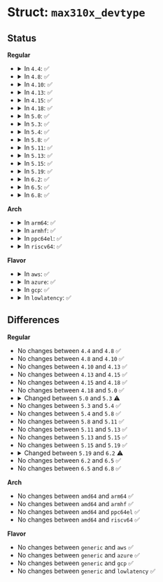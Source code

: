 # Struct: <code>max310x_devtype</code>

## Status
<b>Regular</b>
<ul>
<li>
<details>
<summary>In <code>4.4</code>: ✅</summary>

```c
struct max310x_devtype {
    char name[9];
    int nr;
    int (*detect)(struct device *);
    void (*power)(struct uart_port *, int);
};
```
</details>
</li>
<li>
<details>
<summary>In <code>4.8</code>: ✅</summary>

```c
struct max310x_devtype {
    char name[9];
    int nr;
    int (*detect)(struct device *);
    void (*power)(struct uart_port *, int);
};
```
</details>
</li>
<li>
<details>
<summary>In <code>4.10</code>: ✅</summary>

```c
struct max310x_devtype {
    char name[9];
    int nr;
    int (*detect)(struct device *);
    void (*power)(struct uart_port *, int);
};
```
</details>
</li>
<li>
<details>
<summary>In <code>4.13</code>: ✅</summary>

```c
struct max310x_devtype {
    char name[9];
    int nr;
    int (*detect)(struct device *);
    void (*power)(struct uart_port *, int);
};
```
</details>
</li>
<li>
<details>
<summary>In <code>4.15</code>: ✅</summary>

```c
struct max310x_devtype {
    char name[9];
    int nr;
    int (*detect)(struct device *);
    void (*power)(struct uart_port *, int);
};
```
</details>
</li>
<li>
<details>
<summary>In <code>4.18</code>: ✅</summary>

```c
struct max310x_devtype {
    char name[9];
    int nr;
    int (*detect)(struct device *);
    void (*power)(struct uart_port *, int);
};
```
</details>
</li>
<li>
<details>
<summary>In <code>5.0</code>: ✅</summary>

```c
struct max310x_devtype {
    char name[9];
    int nr;
    int (*detect)(struct device *);
    void (*power)(struct uart_port *, int);
};
```
</details>
</li>
<li>
<details>
<summary>In <code>5.3</code>: ✅</summary>

```c
struct max310x_devtype {
    char name[9];
    int nr;
    u8 mode1;
    int (*detect)(struct device *);
    void (*power)(struct uart_port *, int);
};
```
</details>
</li>
<li>
<details>
<summary>In <code>5.4</code>: ✅</summary>

```c
struct max310x_devtype {
    char name[9];
    int nr;
    u8 mode1;
    int (*detect)(struct device *);
    void (*power)(struct uart_port *, int);
};
```
</details>
</li>
<li>
<details>
<summary>In <code>5.8</code>: ✅</summary>

```c
struct max310x_devtype {
    char name[9];
    int nr;
    u8 mode1;
    int (*detect)(struct device *);
    void (*power)(struct uart_port *, int);
};
```
</details>
</li>
<li>
<details>
<summary>In <code>5.11</code>: ✅</summary>

```c
struct max310x_devtype {
    char name[9];
    int nr;
    u8 mode1;
    int (*detect)(struct device *);
    void (*power)(struct uart_port *, int);
};
```
</details>
</li>
<li>
<details>
<summary>In <code>5.13</code>: ✅</summary>

```c
struct max310x_devtype {
    char name[9];
    int nr;
    u8 mode1;
    int (*detect)(struct device *);
    void (*power)(struct uart_port *, int);
};
```
</details>
</li>
<li>
<details>
<summary>In <code>5.15</code>: ✅</summary>

```c
struct max310x_devtype {
    char name[9];
    int nr;
    u8 mode1;
    int (*detect)(struct device *);
    void (*power)(struct uart_port *, int);
};
```
</details>
</li>
<li>
<details>
<summary>In <code>5.19</code>: ✅</summary>

```c
struct max310x_devtype {
    char name[9];
    int nr;
    u8 mode1;
    int (*detect)(struct device *);
    void (*power)(struct uart_port *, int);
};
```
</details>
</li>
<li>
<details>
<summary>In <code>6.2</code>: ✅</summary>

```c
struct max310x_devtype {
    struct (anon) slave_addr;
    char name[9];
    int nr;
    u8 mode1;
    int (*detect)(struct device *);
    void (*power)(struct uart_port *, int);
};
```
</details>
</li>
<li>
<details>
<summary>In <code>6.5</code>: ✅</summary>

```c
struct max310x_devtype {
    struct (anon) slave_addr;
    char name[9];
    int nr;
    u8 mode1;
    int (*detect)(struct device *);
    void (*power)(struct uart_port *, int);
};
```
</details>
</li>
<li>
<details>
<summary>In <code>6.8</code>: ✅</summary>

```c
struct max310x_devtype {
    struct (anon) slave_addr;
    char name[9];
    int nr;
    u8 mode1;
    int (*detect)(struct device *);
    void (*power)(struct uart_port *, int);
};
```
</details>
</li>
</ul>
<b>Arch</b>
<ul>
<li>
<details>
<summary>In <code>arm64</code>: ✅</summary>

```c
struct max310x_devtype {
    char name[9];
    int nr;
    u8 mode1;
    int (*detect)(struct device *);
    void (*power)(struct uart_port *, int);
};
```
</details>
</li>
<li>
<details>
<summary>In <code>armhf</code>: ✅</summary>

```c
struct max310x_devtype {
    char name[9];
    int nr;
    u8 mode1;
    int (*detect)(struct device *);
    void (*power)(struct uart_port *, int);
};
```
</details>
</li>
<li>
<details>
<summary>In <code>ppc64el</code>: ✅</summary>

```c
struct max310x_devtype {
    char name[9];
    int nr;
    u8 mode1;
    int (*detect)(struct device *);
    void (*power)(struct uart_port *, int);
};
```
</details>
</li>
<li>
<details>
<summary>In <code>riscv64</code>: ✅</summary>

```c
struct max310x_devtype {
    char name[9];
    int nr;
    u8 mode1;
    int (*detect)(struct device *);
    void (*power)(struct uart_port *, int);
};
```
</details>
</li>
</ul>
<b>Flavor</b>
<ul>
<li>
<details>
<summary>In <code>aws</code>: ✅</summary>

```c
struct max310x_devtype {
    char name[9];
    int nr;
    u8 mode1;
    int (*detect)(struct device *);
    void (*power)(struct uart_port *, int);
};
```
</details>
</li>
<li>
<details>
<summary>In <code>azure</code>: ✅</summary>

```c
struct max310x_devtype {
    char name[9];
    int nr;
    u8 mode1;
    int (*detect)(struct device *);
    void (*power)(struct uart_port *, int);
};
```
</details>
</li>
<li>
<details>
<summary>In <code>gcp</code>: ✅</summary>

```c
struct max310x_devtype {
    char name[9];
    int nr;
    u8 mode1;
    int (*detect)(struct device *);
    void (*power)(struct uart_port *, int);
};
```
</details>
</li>
<li>
<details>
<summary>In <code>lowlatency</code>: ✅</summary>

```c
struct max310x_devtype {
    char name[9];
    int nr;
    u8 mode1;
    int (*detect)(struct device *);
    void (*power)(struct uart_port *, int);
};
```
</details>
</li>
</ul>

## Differences
<b>Regular</b>
<ul>
<li>
No changes between <code>4.4</code> and <code>4.8</code> ✅
</li>
<li>
No changes between <code>4.8</code> and <code>4.10</code> ✅
</li>
<li>
No changes between <code>4.10</code> and <code>4.13</code> ✅
</li>
<li>
No changes between <code>4.13</code> and <code>4.15</code> ✅
</li>
<li>
No changes between <code>4.15</code> and <code>4.18</code> ✅
</li>
<li>
No changes between <code>4.18</code> and <code>5.0</code> ✅
</li>
<li>
<details>
<summary>Changed between <code>5.0</code> and <code>5.3</code> ⚠️</summary>
<ul>
<li>
<b>Field added. </b>
<code>u8 mode1</code>
</li>
</ul>
</details>
</li>
<li>
No changes between <code>5.3</code> and <code>5.4</code> ✅
</li>
<li>
No changes between <code>5.4</code> and <code>5.8</code> ✅
</li>
<li>
No changes between <code>5.8</code> and <code>5.11</code> ✅
</li>
<li>
No changes between <code>5.11</code> and <code>5.13</code> ✅
</li>
<li>
No changes between <code>5.13</code> and <code>5.15</code> ✅
</li>
<li>
No changes between <code>5.15</code> and <code>5.19</code> ✅
</li>
<li>
<details>
<summary>Changed between <code>5.19</code> and <code>6.2</code> ⚠️</summary>
<ul>
<li>
<b>Field added. </b>
<code>struct (anon) slave_addr</code>
</li>
</ul>
</details>
</li>
<li>
No changes between <code>6.2</code> and <code>6.5</code> ✅
</li>
<li>
No changes between <code>6.5</code> and <code>6.8</code> ✅
</li>
</ul>
<b>Arch</b>
<ul>
<li>
No changes between <code>amd64</code> and <code>arm64</code> ✅
</li>
<li>
No changes between <code>amd64</code> and <code>armhf</code> ✅
</li>
<li>
No changes between <code>amd64</code> and <code>ppc64el</code> ✅
</li>
<li>
No changes between <code>amd64</code> and <code>riscv64</code> ✅
</li>
</ul>
<b>Flavor</b>
<ul>
<li>
No changes between <code>generic</code> and <code>aws</code> ✅
</li>
<li>
No changes between <code>generic</code> and <code>azure</code> ✅
</li>
<li>
No changes between <code>generic</code> and <code>gcp</code> ✅
</li>
<li>
No changes between <code>generic</code> and <code>lowlatency</code> ✅
</li>
</ul>
